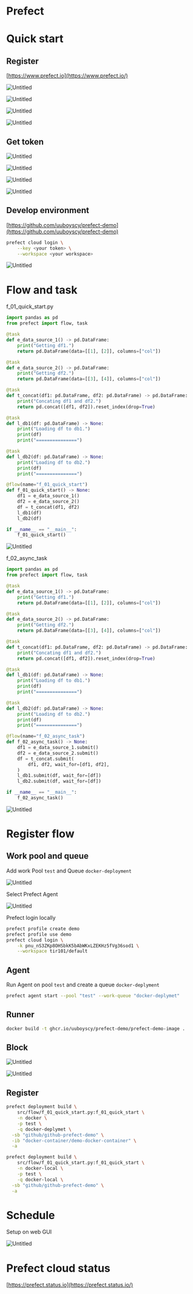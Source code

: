 # Prefect

# Quick start

## Register

[https://www.prefect.io](https://www.prefect.io/)

![Untitled](Prefect/Untitled.png)

![Untitled](Prefect/Untitled%201.png)

![Untitled](Prefect/Untitled%202.png)

![Untitled](Prefect/Untitled%203.png)

## Get token

![Untitled](Prefect/Untitled%204.png)

![Untitled](Prefect/Untitled%205.png)

![Untitled](Prefect/Untitled%206.png)

![Untitled](Prefect/Untitled%207.png)

## Develop environment

[https://github.com/uuboyscy/prefect-demo](https://github.com/uuboyscy/prefect-demo)

```bash
prefect cloud login \
	--key <your token> \
	--workspace <your workspace>
```

![Untitled](Prefect/Untitled%208.png)

# Flow and task

f_01_quick_start.py

```python
import pandas as pd
from prefect import flow, task

@task
def e_data_source_1() -> pd.DataFrame:
    print("Getting df1.")
    return pd.DataFrame(data=[[1], [2]], columns=["col"])

@task
def e_data_source_2() -> pd.DataFrame:
    print("Getting df2.")
    return pd.DataFrame(data=[[3], [4]], columns=["col"])

@task
def t_concat(df1: pd.DataFrame, df2: pd.DataFrame) -> pd.DataFrame:
    print("Concating df1 and df2.")
    return pd.concat([df1, df2]).reset_index(drop=True)

@task
def l_db1(df: pd.DataFrame) -> None:
    print("Loading df to db1.")
    print(df)
    print("===============")

@task
def l_db2(df: pd.DataFrame) -> None:
    print("Loading df to db2.")
    print(df)
    print("===============")

@flow(name="f_01_quick_start")
def f_01_quick_start() -> None:
    df1 = e_data_source_1()
    df2 = e_data_source_2()
    df = t_concat(df1, df2)
    l_db1(df)
    l_db2(df)

if __name__ == "__main__":
    f_01_quick_start()

```

![Untitled](Prefect/Untitled%209.png)

f_02_async_task

```python
import pandas as pd
from prefect import flow, task

@task
def e_data_source_1() -> pd.DataFrame:
    print("Getting df1.")
    return pd.DataFrame(data=[[1], [2]], columns=["col"])

@task
def e_data_source_2() -> pd.DataFrame:
    print("Getting df2.")
    return pd.DataFrame(data=[[3], [4]], columns=["col"])

@task
def t_concat(df1: pd.DataFrame, df2: pd.DataFrame) -> pd.DataFrame:
    print("Concating df1 and df2.")
    return pd.concat([df1, df2]).reset_index(drop=True)

@task
def l_db1(df: pd.DataFrame) -> None:
    print("Loading df to db1.")
    print(df)
    print("===============")

@task
def l_db2(df: pd.DataFrame) -> None:
    print("Loading df to db2.")
    print(df)
    print("===============")

@flow(name="f_02_async_task")
def f_02_async_task() -> None:
    df1 = e_data_source_1.submit()
    df2 = e_data_source_2.submit()
    df = t_concat.submit(
        df1, df2, wait_for=[df1, df2],
    )
    l_db1.submit(df, wait_for=[df])
    l_db2.submit(df, wait_for=[df])

if __name__ == "__main__":
    f_02_async_task()

```

![Untitled](Prefect/Untitled%2010.png)

# Register flow

## Work pool and queue

Add work Pool `test` and Queue `docker-deployment`

![Untitled](Prefect/Untitled%2011.png)

Select Prefect Agent

![Untitled](Prefect/Untitled%2012.png)

Prefect login locally

```bash
prefect profile create demo
prefect profile use demo
prefect cloud login \
	-k pnu_nS3ZKp8OHSbkK5bAbWKxLZEKHz5fVg36sod1 \
	--workspace tir101/default
```

## Agent

Run Agent on pool `test` and create a queue `docker-deplyment`

```bash
prefect agent start --pool "test" --work-queue "docker-deplymet"
```

## Runner

```bash
docker build -t ghcr.io/uuboyscy/prefect-demo/prefect-demo-image .
```

## Block

![Untitled](Prefect/Untitled%2013.png)

![Untitled](Prefect/Untitled%2014.png)

## Register

```bash
prefect deployment build \
	src/flow/f_01_quick_start.py:f_01_quick_start \
	-n docker \
	-p test \
	-q docker-deplymet \
  -sb "github/github-prefect-demo" \
  -ib "docker-container/demo-docker-container" \
  -a
```

```bash
prefect deployment build \
	src/flow/f_01_quick_start.py:f_01_quick_start \
	-n docker-local \
	-p test \
	-q docker-local \
  -sb "github/github-prefect-demo" \
  -a
```

# Schedule

Setup on web GUI

![Untitled](Prefect/Untitled%2015.png)

# Prefect cloud status

[https://prefect.status.io](https://prefect.status.io/)